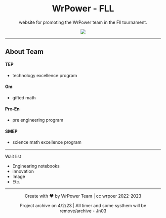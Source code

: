 <h1 align="center">WrPower - FLL</h1>

<p align="center">website for promoting the WrPower team in the Fll tournament.</p>
<p align="center">
<img src="https://media.discordapp.net/attachments/1013776869327380520/1066299445836259399/6e5e09153646f831.png?width=1193&height=671"/> </a> 
</p>

---

## About Team
#### TEP
- technology excellence program

#### Gm
- gifted math

#### Pre-En
- pre engineering program

#### SMEP
- science math excellence program
---

Wait list

- Enginearing notebooks
- innovation
- Image
- Etc.

---
<p align="center">Create with ❤️ by WrPower Team | cc wrpoer 2022-2023</p>
<p align="center">Project archive on 4/2/23 | All timer and some systhem will be remove/archive - Jn03 </p>
